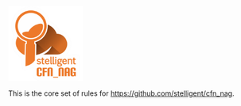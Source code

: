 <img src="logo.png?raw=true" width="150">
<br/>

This is the core set of rules for https://github.com/stelligent/cfn_nag.
